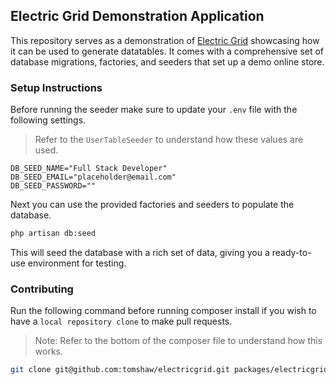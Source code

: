 ## Electric Grid Demonstration Application

This repository serves as a demonstration of [Electric Grid](https://github.com/tomshaw/electricgrid) showcasing how it can be used to generate datatables. It comes with a comprehensive set of database migrations, factories, and seeders that set up a demo online store.

### Setup Instructions

Before running the seeder make sure to update your `.env` file with the following settings. 

> Refer to the `UserTableSeeder` to understand how these values are used.

```env
DB_SEED_NAME="Full Stack Developer"
DB_SEED_EMAIL="placeholder@email.com"
DB_SEED_PASSWORD=""
```

Next you can use the provided factories and seeders to populate the database.

```bash
php artisan db:seed
```

This will seed the database with a rich set of data, giving you a ready-to-use environment for testing.

### Contributing

Run the following command before running composer install if you wish to have a `local repository clone` to make pull requests.

> Note: Refer to the bottom of the composer file to understand how this works.

```bash
git clone git@github.com:tomshaw/electricgrid.git packages/electricgrid
```
